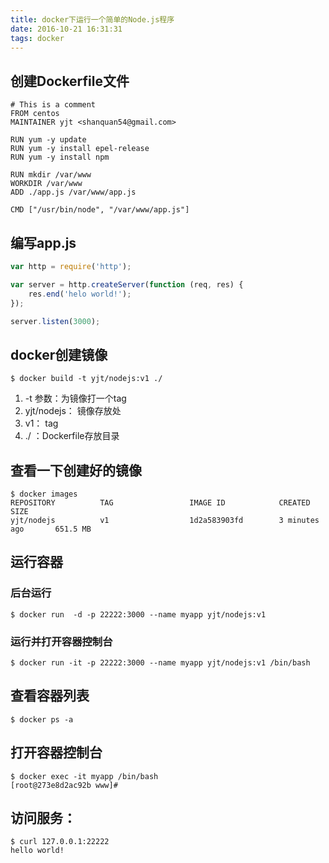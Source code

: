 ```yaml
---
title: docker下运行一个简单的Node.js程序
date: 2016-10-21 16:31:31
tags: docker
---
```

## 创建Dockerfile文件
```
# This is a comment
FROM centos
MAINTAINER yjt <shanquan54@gmail.com>

RUN yum -y update
RUN yum -y install epel-release
RUN yum -y install npm

RUN mkdir /var/www
WORKDIR /var/www
ADD ./app.js /var/www/app.js

CMD ["/usr/bin/node", "/var/www/app.js"]
```
## 编写app.js 
```javascript
var http = require('http');

var server = http.createServer(function (req, res) {
    res.end('helo world!');
});

server.listen(3000);
```
## docker创建镜像
```shell
$ docker build -t yjt/nodejs:v1 ./     
```
1. -t 参数：为镜像打一个tag
2. yjt/nodejs： 镜像存放处
3. v1： tag
4. ./ ：Dockerfile存放目录
## 查看一下创建好的镜像
```shell
$ docker images                
REPOSITORY          TAG                 IMAGE ID            CREATED             SIZE
yjt/nodejs          v1                  1d2a583903fd        3 minutes ago       651.5 MB
```
## 运行容器
### 后台运行
```shell
$ docker run  -d -p 22222:3000 --name myapp yjt/nodejs:v1
```
### 运行并打开容器控制台
```shell
$ docker run -it -p 22222:3000 --name myapp yjt/nodejs:v1 /bin/bash
```
## 查看容器列表
```shell
$ docker ps -a
```
## 打开容器控制台
```shell
$ docker exec -it myapp /bin/bash
[root@273e8d2ac92b www]# 
```
## 访问服务：
```shell
$ curl 127.0.0.1:22222
hello world!
```

